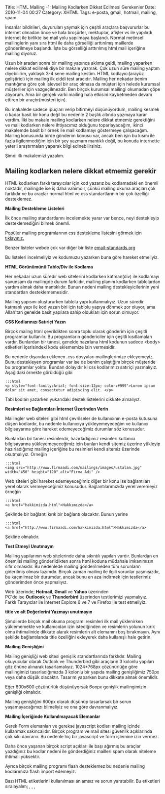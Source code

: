 Title: HTML Mailing -1: Mailing Kodlarken Dikkat Edilmesi Gerekenler
Date: 2010-11-04 00:27
Category: XHTML
Tags: e-posta, gmail, hotmail, mailing, spam

İnsanlar bildirileri, duyuruları yaymak için çeşitli araçlara
başvururlar bu internet olmadan önce ve hala broşürler, mektuplar,
afişler vs ile yapılırdı internet ile birlikte ise mail yolu yapılmaya
başlandı. Normal metinsel mailinglerin yanı sıra html ile daha
görselliği arttırılmış maillerde gönderilmeye başlandı. İşte bu
görselliği arttırılmış html mail içeriğine mailing diyoruz.

Uzun bir aradan sonra bir mailing yapınca aklıma geldi, mailing yaparken
nelere dikkat edilmeli diye bir makale yazmak. Çok uzun süre mailing
yaptım diyebilirim, yaklaşık 3-4 sene mailing kestim. HTML
kodlayıcı(arayüz geliştirici) için mailing ilk ciddi test aracıdır.
Mailing her nekadar benim mantığıma göre çok işlevsel bir araç olmasa da
müşteri için helede kurumsal müşteriler için vazgeçilmezdir. Ben birçok
kurumsal mailingi okumadan çöpe atıyorum. Ama bir gerçek varki mailing
hala etkisini kaybetmeden devam ettiren bir araçtır(müşteri için).

Bu makalede sadece ipuçları verip bitirmeyi düşünüyordum, mailing kesmek
o kadar basit bir konu değil bu nedenle 2 başlık altında yazmaya karar
verdim. İlki bu makale mailing kodlarken nelere dikkat etmemiz
gerektiğini ve mail kodlarken nelere ihtiyacımız olduğunu
toparlayacağım, ikinci makalemde basit bir örnek ile mail kodlamayı
göstermeye çalışacağım. Mailing konusunda birde gönderim konusu var,
ancak ben işin bu kısmı ile fazla ilgilenmediğim için bir şey yazmam
mantıklı değil, bu konuda internette yeterli araştırmaları yaparak bilgi
edinebilirsiniz.

Şimdi ilk makalemizi yazalım.

## Mailing kodlarken nelere dikkat etmemiz gerekir

HTML kodlarken farklı tarayıcılar için kod yazarız bu kodlamadaki en
önemli noktadır, mailingde ise iş daha vahimdir, çünkü mailing okuma
araçları çok farklıdır ve bu araçlar normal html ve css standartlarının
bir çok özelliği desteklemez.

**Mailing Destekleme Listeleri**

İlk önce mailing standartlarını incelemekte yarar var bence, neyi
destekleyip desteklemediğini bilmek önemli.

Popüler mailing programlarının css destekleme listesini görmek için
[tıklayınız.][]

Benzer listeler webde çok var diğer bir liste [email-standards.org][]

Bu listeleri incelmeliyiz ve kodumuzu yazarken buna göre hareket
etmeliyiz.

**HTML Görünümünü Tablo/Div ile Kodlama**

Her nekadar uzun süredir web sitelerini kodlarken katman(div) ile
kodlamayı savunsam da mailingde durum farklıdır, mailing planını
kodlarken tablolardan yardım almak daha mantıklıdır. Bunun nedeni
mailing destekleyicilerinin yeni standartları desteklememesidir.

Mailing yapısını oluştururken tablolu yapı kullanmalıyız. Uzun süredir
katmanlı yapı ile kod yazan biri için tablolu yapıya dönmek zor oluyor,
ama Allah'tan genelde basit yapılara sahip oldukları için sorun olmuyor.

**CSS Kodlarınızı Satıriçi Yazın**

Birçok mailng html çevrildikten sonra toplu olarak gönderim için çeşitli
programlar kullanılır. Bu programların göndericiler için çeşitli
kısıtlamaları vardır. Bunlardan bir tanesi, genelde hazırlana html
kodunun sadece <body\> etiketleri içerisindeki kodu eklememize izin
vermesidir.

Bu nedenle dışarıdan eklenen .css dosyaları mailinglerimize ekleyemeyiz.
Bunu destekleyen programlar var ise de benim çalıştığım birçok müşteride
bu programlar yoktu. Bundan dolayıdır ki css kodlarımızı satıriçi
yazmalıyız. Aşağıdaki örnekte görüldüğü gibi

	:::html
	<p style="font-family:Arial; font-size:12px; color:#999">Lorem ipsum dolor sit amet, consectetur adipiscing elit. </p> 

Tabi kodları yazarken yukarıdaki destek listelerini dikkate almalıyız.

**Resimleri ve Bağlantıları İnternet Üzerinden Verin**

Mailingler web siteleri gibi html çevrilseler de kullanıcının e-posta
kutusuna düşen kodlardır, bu nedenle kullanıcıya yükleyemeyeceğim ve
kullanıcı bilgisayarına göre hareket edemeyeceğimiz durumlar söz
konusudur.

Bunlardan bir tanesi resimlerdir, hazırladığımız resimleri kullanıcı
bilgisayarına yükleyemeyeceğimiz için bunları kendi sitemiz üzerine
yükleyip hazırladığımız mailing içeriğine bu resimleri kendi sitemiz
üzerinde okutmalıyız. Örneğin

	:::html
	<img src="http://www.firmaadi.com/mailings/images/ustalan.jpg" width="450" height="120" alt="Firma_Adi" /> 

Web siteleri gibi hareket edemeyeceğimiz diğer bir konu ise bağlantıları
yerel olarak vermeyeceğimiz konusudur. Bağlantılarımızıda yerel
veremeyiz örneğin

	:::html
	<a href="hakkimizda.html">Hakkımızda</a> 

Şeklinde bir bağlantı kırık bir bağlantı olacaktır. Bunun yerine

	:::html
	<a href="http://www.firmaadi.com/hakkimizda.html">Hakkımızda</a> 

Şekline olmalıdır.

**Test Etmeyi Unutmayın**

Mailing yapılarının web sitelerinde daha sıkıntılı yapıları vardır.
Bunlardan en önemlisi mailing gönderildikten sonra html koduna müdahale
imkanımızın sıfır olmasıdır. Bu nedenlede mailing gönderilmeden tüm
sorunların giderilmiş olması lazımdır. Birçok zaman mailing ile ilgili
sorunlar yaşmışızdır, bu kaçınılmaz bir durumdur, ancak bunu en aza
indirmek için testlerimiz gönderimden önce yapmalıyız.

Web üzerinde; **Hotmail**, **Gmail** ve **Yahoo** üzerinden  
PC'de ise **Outloook** ve **Thunderbird** üzerinden testlerimizi
yapmalıyız.  
Farklı Tarayıclar ile İnternet Explore 6 ve 7 ve Firefox ile test
etmeliyiz.

**title ve alt Değerlerini Yazmayı unutmayın**

Şimdilerde birçok mail okuma programı resimleri ilk mail yüklenirken
yüklememekte ve kullanıcıdan izin istediğinden ve resimlerin yolunun
kırık olma ihtimalinide dikkate alarak resimlerin alt elemanını boş
bırakmayın. Aynı şekilde bağlantılarıda title özelliğini ekleyerek daha
kullanışlı hale getirin.

**Mailing Genişliğini**

Mailing genişliği web sitesi genişlik standartlarında farklıdır. Mailing
okuyucular olarak Outlook ve Thunderbird gibi araçların 3 kolonlu
yapıları göz önüne alınarak tasarlamalıyız. 1024*768px çözünürlüğe göre
mailingimizi tasarladığımızda 3 kolonlu bir yapıda mailing genişliğimiz
750px veya daha düşük olacaktır. Tasarım yaparken bunu dikkate almak
önemlidir.

Eğer 800x600 çözünürlük düşünüyorsak 6oopx genişlik mailingimizin
genişliği olmalıdır.

Mailing genişliğini 600px olarak düşünüp tasarlarsak bir sorun
yaşamayacağımızı bilmeliyiz ve ona göre davranmalıyız.

**Mailing İçeriğinde Kullanılmayacak Elemanlar**

Gerek Form elemanları ve gerekse javascript kodları mailing içinde
kullanmak sakıncalıdır. Birçok program ve mail sitesi güvenlik
açıklarında çok sıkı davranır. Bu nedenle hiç bir javascript ve form
işlemine izin vermez.

Daha önce yaşanan birçok script açıkları ile başı ağırmış bu araçlar
yazdığınız bu kodlar nedeni ile gönderdiğiniz mailleri spam olarak
niteleme ihtimali yüksektir.

Ayrıca birçok mailing programı flash desteklemez bu nedenle mailing
kodlarımıza flash import edemeyiz.

Bazı HTML etiketlerini kullanılması anlamsız ve sorun yaratabilir. Bu
etiketleri sıralayalım; <META>, <BASE>, <LINK>, <SCRIPT>,
<FRAMESET>, <FRAME>, <IFRAME> ve yorum kodu <!-- yorum -->

**Spam Mailden Kaçınmak için Yapmamız Gerekenler**

Spam mailller internet dünyasının baş belalarında biridir. Birçok mail
programı spam mailleri en aza indirmek için birçok filtre
uygulamaktadır. Bizlerin bu filtrelere mailinglerimizi hazırlamamız
gerekir. Spama düşen mailler hiç bir anlam ifade etmez ve müşteri ile
aramızın açılmasına neden olabilir.

Kısaca spama yakalanmamak için dikkat etmemiz gerekenleri listeleyelim

-   Mailinglerinizdeki bütün domainlerin "gönderen" kısmında görülen
    adresteki domainler aynı olmalı. Örneğin info@sirketadi.com
    adresinden gönderim yapıyorsanız, mailing bağlantılarında da
    www.sirketadi.com/xxx şekliden adreslere gitmeli.
-   Domaininiz karalistede mi değil mi kontrol edin. Çeşitli siteler var
    bu konuda tarama yapabileceğiniz.
    [http://www.blacklistmonitoring.com/lookup/email_blacklist_IP_address_lookup.php][]
-   Mailiniz yüklenmemesi durumunda alternatif bir bağlantı oluşturun ve
    mailinizi altına ekleyin.
-   Kullanıcıların listenizden çıkabilmelerin sağlayacak bir link
    ekleyin mailinizin sonuna
-   Tüm kelimeleri büyük harflerle yazmak. Örneğin: MERHABA BU
    KAMPANYADA...
-   Çok fazla yazı rengi kullanmak. Örneğin:
    <span style="color:red"\>MERHABA</span\>
    <span style="color:blue"\>BU</span\>
    <span style="color:pink"\>KAMPANYADA...</span\>
-   Bir çok spam içeriğinde geçen kelimelere yer vermek. Örneğin: Free,
    Casino, Mortgage, Ücretsiz vs.
-   Çok fazla noktalama işareti kullanmak. Örneğin Dikkat!!!!!!! Büyük
    Kampanya!!!!!!
-   Mailing'in tamamının resimlerden oluşması bazı mail okyucuları
    tarafından spam olarak işaretlenmesine neden olabilir. Mailing
    içinde metin olması önemlidir.
-   Mailing'in başına veya sonuna kullanıcının mail listesinden
    çıkmasını sağlayacak bir metin ekleyin.

Bu konu çok ayrıntısı olan bir konu ben bu kadarına değinmek ile
yetineyim.

Bir sonraki dersimde basit bir mailingin nasıl kodlanacağını anlatmak
olacaktır.

Kalın sağlıcakla.

## Kaynaklar

-   [http://www.viget.com/inspire/tips-for-coding-html-email/][]
-   [http://thinkvitamin.com/features/design/ensuring-your-html-emails-look-great-and-get-delivered/][]
-   [http://www.anandgraves.com/html-email-guide][] (iyi)  
-   [http://www.email-standards.org/][] (iyi)  
-   [http://www.mailchimp.com/articles/email_marketing_guide/][] (iyi)
-   [http://css-tricks.com/using-css-in-html-emails-the-real-story/][]
-   [http://www.email-standards.org/clients/][]
-   [http://www.campaignmonitor.com/css/][]
-   [http://www.xavierfrenette.com/articles/css-support-in-webmail/][]
-   [http://www.topluemailgonderimi.com/spamadusmedennasiltopluemailgonderilir.html][]


  [tıklayınız.]: http://www.campaignmonitor.com/css/ "tıklayınız."
  [email-standards.org]: http://www.email-standards.org/clients/
  [http://www.blacklistmonitoring.com/lookup/email_blacklist_IP_address_lookup.php]: http://www.blacklistmonitoring.com/lookup/email_blacklist_IP_address_lookup.php
  [http://www.viget.com/inspire/tips-for-coding-html-email/]: http://www.viget.com/inspire/tips-for-coding-html-email/
  [http://thinkvitamin.com/features/design/ensuring-your-html-emails-look-great-and-get-delivered/]: http://thinkvitamin.com/features/design/ensuring-your-html-emails-look-great-and-get-delivered/
  [http://www.anandgraves.com/html-email-guide]: http://www.anandgraves.com/html-email-guide
  [http://www.email-standards.org/]: http://www.email-standards.org/
  [http://www.mailchimp.com/articles/email_marketing_guide/]: http://www.mailchimp.com/articles/email_marketing_guide/
  [http://css-tricks.com/using-css-in-html-emails-the-real-story/]: http://css-tricks.com/using-css-in-html-emails-the-real-story/
  [http://www.email-standards.org/clients/]: http://www.email-standards.org/clients/
  [http://www.campaignmonitor.com/css/]: http://www.campaignmonitor.com/css/
  [http://www.xavierfrenette.com/articles/css-support-in-webmail/]: http://www.xavierfrenette.com/articles/css-support-in-webmail/
  [http://www.topluemailgonderimi.com/spamadusmedennasiltopluemailgonderilir.html]: http://www.topluemailgonderimi.com/spamadusmedennasiltopluemailgonderilir.html